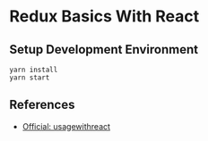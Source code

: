 # Redux Basics With React


## Setup Development Environment
```
yarn install
yarn start
```


## References
* [Official: usagewithreact](https://redux.js.org/basics/usagewithreact)
